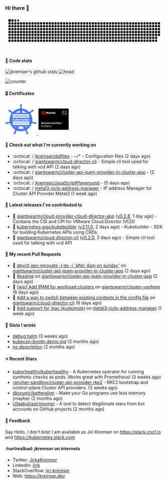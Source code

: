 ### Hi there 👋

![GitHub Snake](github-snake-dark.svg)

#### 📱 Code stats

![jkremser's github stats](https://github-readme-stats.vercel.app/api?username=jkremser&count_private=true&show_icons=true&hide_border=false&theme=tokyonight&title_color=5bcdec&bg_color=0d1117&border_radius=false) ![head](https://user-images.githubusercontent.com/535866/175570014-71166aaa-95f7-4a4f-869c-93a16481de4e.jpeg)



![counter](https://komarev.com/ghpvc/?username=jkremser&color=5bcdec&style=for-the-badge)

#### 🎖 Certificates
<p align="left">
    <a href="https://www.credly.com/badges/8ca716d9-fa9b-42e6-b4a1-ad043baf5396/public_url">
        <img src="https://raw.githubusercontent.com/cncf/artwork/master/other/cka/color/kubernetes-cka-color.png" alt="https://www.credly.com/badges/8ca716d9-fa9b-42e6-b4a1-ad043baf5396/public_url" width="100" height="100"/>
    </a>
    <a href="https://rhtapps.redhat.com/verify/?certId=120-194-022">
        <img src="./rhca.png" alt="https://rhtapps.redhat.com/verify/?certId=120-194-022" width="100" height="100"/>
    </a>
</p>

#### 👷 Check out what I'm currently working on

- :octocat: / [jkremser/dotfiles](https://github.com/jkremser/dotfiles) - ~/*  -  Configuration files (2 days ago)
- :octocat: / [giantswarm/cloud-director-cli](https://github.com/giantswarm/cloud-director-cli) - Simple cli tool used for talking with vcd API (2 days ago)
- :octocat: / [giantswarm/cluster-api-ipam-provider-in-cluster-app](https://github.com/giantswarm/cluster-api-ipam-provider-in-cluster-app) -  (2 days ago)
- :octocat: / [jkremser/JavaScriptPlayground](https://github.com/jkremser/JavaScriptPlayground) -  (5 days ago)
- :octocat: / [metal3-io/ip-address-manager](https://github.com/metal3-io/ip-address-manager) - IP address Manager for Cluster API Provider Metal3 (1 week ago)

#### 🔭 Latest releases I've contributed to

- 🎉 [giantswarm/cloud-provider-cloud-director-app](https://github.com/giantswarm/cloud-provider-cloud-director-app) ([v0.2.8](https://github.com/giantswarm/cloud-provider-cloud-director-app/releases/tag/v0.2.8), 1 day ago) - Contains the CSI and CPI for VMware Cloud Director (VCD)
- 🎉 [kubernetes-sigs/kubebuilder](https://github.com/kubernetes-sigs/kubebuilder) ([v3.11.0](https://github.com/kubernetes-sigs/kubebuilder/releases/tag/v3.11.0), 2 days ago) - Kubebuilder - SDK for building Kubernetes APIs using CRDs
- 🎉 [giantswarm/cloud-director-cli](https://github.com/giantswarm/cloud-director-cli) ([v0.2.0](https://github.com/giantswarm/cloud-director-cli/releases/tag/v0.2.0), 2 days ago) - Simple cli tool used for talking with vcd API

#### 🔨 My recent Pull Requests

- 💪 [devctl gen renovate -l go -i &#39;after 4am on sunday&#39;](https://github.com/giantswarm/cluster-api-ipam-provider-in-cluster-app/pull/2) on [giantswarm/cluster-api-ipam-provider-in-cluster-app](https://github.com/giantswarm/cluster-api-ipam-provider-in-cluster-app) (2 days ago)
- 💪 [Readme](https://github.com/giantswarm/cluster-api-ipam-provider-in-cluster-app/pull/1) on [giantswarm/cluster-api-ipam-provider-in-cluster-app](https://github.com/giantswarm/cluster-api-ipam-provider-in-cluster-app) (2 days ago)
- 💪 [[wip] Add IPAM for workload clusters ](https://github.com/giantswarm/cluster-vsphere/pull/75) on [giantswarm/cluster-vsphere](https://github.com/giantswarm/cluster-vsphere) (6 days ago)
- 💪 [Add a way to switch between existing contexts in the config file](https://github.com/giantswarm/cloud-director-cli/pull/7) on [giantswarm/cloud-director-cli](https://github.com/giantswarm/cloud-director-cli) (6 days ago)
- 💪 [Add support for mac (kustomize)](https://github.com/metal3-io/ip-address-manager/pull/267) on [metal3-io/ip-address-manager](https://github.com/metal3-io/ip-address-manager) (1 week ago)

#### 📓 Gists I wrote

- [debug helm](https://gist.github.com/40bc6009eefdea63b57854becf8409a5) (3 weeks ago)
- [kubecon-booth-demo.md](https://gist.github.com/8ec12c94e4ff2fc8aa0ee0754363a035) (2 months ago)
- [no description](https://gist.github.com/7fb07237a9c75a81cb03dd87ee181b13) (2 months ago)

#### ⭐ Recent Stars

- [kuberhealthy/kuberhealthy](https://github.com/kuberhealthy/kuberhealthy) - A Kubernetes operator for running synthetic checks as pods. Works great with Prometheus! (3 weeks ago)
- [rancher-sandbox/cluster-api-provider-rke2](https://github.com/rancher-sandbox/cluster-api-provider-rke2) - RKE2 bootstrap and control-plane Cluster API providers. (3 weeks ago)
- [dkorunic/betteralign](https://github.com/dkorunic/betteralign) - Make your Go programs use less memory (maybe) (2 months ago)
- [Ullaakut/astronomer](https://github.com/Ullaakut/astronomer) - A tool to detect illegitimate stars from bot accounts on GitHub projects (2 months ago)

#### 💬 Feedback

Say Hello, I don't bite! I am available as Jiri Kremser on https://slack.cncf.io and https://kubernetes.slack.com


#### :hurtrealbad: jkremser on internets

- Twitter: <a href="https://twitter.com/JirkaKremser">JirkaKremser</a>
- LinkedIn: <a href="https://www.linkedin.com/in/jirik/">jirik</a>
- StackOverflow: <a href="https://stackoverflow.com/users/1594980/jiri-kremser">jiri-kremser</a>
- Web: https://kremser.dev